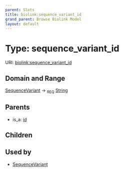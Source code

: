 ```yaml
---
parent: Slots
title: biolink:sequence_variant_id
grand_parent: Browse Biolink Model
layout: default
---
```


# Type: sequence_variant_id




URI: [biolink:sequence_variant_id](https://w3id.org/biolink/vocab/sequence_variant_id)

## Domain and Range

[SequenceVariant](SequenceVariant.md) ->  <sub>REQ</sub> [String](types/String.md)

## Parents

 *  is_a: [id](id.md)

## Children


## Used by

 * [SequenceVariant](SequenceVariant.md)
